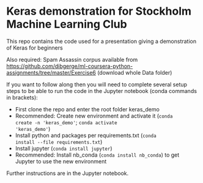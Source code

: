 # Keras demonstration for Stockholm Machine Learning Club
This repo contains the code used for a presentation giving a demonstration of Keras for beginners

Also required: Spam Assassin corpus available from https://github.com/dibgerge/ml-coursera-python-assignments/tree/master/Exercise6 (download whole Data folder)

If you want to follow along then you will need to complete several setup steps to be able to run the code in the Jupyter notebook (conda commands in brackets):

- First clone the repo and enter the root folder keras_demo
- Recommended: Create new environment and activate it (<code>conda create -n 'keras_demo'</code>; <code>conda activate 'keras_demo'</code>)
- Install python and packages per requirements.txt (<code>conda install --file requirements.txt</code>)
- Install jupyter (<code>conda install jupyter</code>)
- Recommended: Install nb_conda (<code>conda install nb_conda</code>) to get Jupyter to use the new environment

Further instructions are in the Jupyter notebook.
